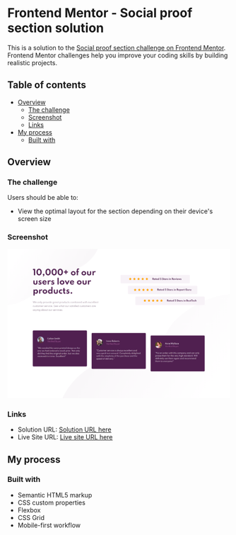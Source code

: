 # Frontend Mentor - Social proof section solution

This is a solution to the [Social proof section challenge on Frontend Mentor](https://www.frontendmentor.io/challenges/social-proof-section-6e0qTv_bA). Frontend Mentor challenges help you improve your coding skills by building realistic projects.

## Table of contents

- [Overview](#overview)
  - [The challenge](#the-challenge)
  - [Screenshot](#screenshot)
  - [Links](#links)
- [My process](#my-process)
  - [Built with](#built-with)

## Overview

### The challenge

Users should be able to:

- View the optimal layout for the section depending on their device's screen size

### Screenshot

![](./screenshot.png)

### Links

- Solution URL: [Solution URL here](https://www.frontendmentor.io/solutions/responsive-landing-page-using-css-grid-9WSGW4rEo)
- Live Site URL: [Live site URL here](https://fem-social-proof-section-delta.vercel.app/)

## My process

### Built with

- Semantic HTML5 markup
- CSS custom properties
- Flexbox
- CSS Grid
- Mobile-first workflow
